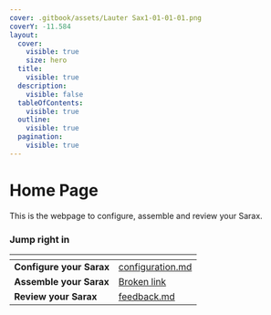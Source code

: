 ```yaml
---
cover: .gitbook/assets/Lauter Sax1-01-01-01.png
coverY: -11.584
layout:
  cover:
    visible: true
    size: hero
  title:
    visible: true
  description:
    visible: false
  tableOfContents:
    visible: true
  outline:
    visible: true
  pagination:
    visible: true
---
```


# Home Page

This is the webpage to configure, assemble and review your Sarax.

### Jump right in

<table data-view="cards"><thead><tr><th></th><th data-type="content-ref"></th></tr></thead><tbody><tr><td><strong>Configure your Sarax</strong></td><td><a href="assemble-your-sarax/configuration.md">configuration.md</a></td></tr><tr><td><strong>Assemble your Sarax</strong>    </td><td><a href="broken-reference">Broken link</a></td></tr><tr><td><strong>Review your Sarax</strong></td><td><a href="support/feedback.md">feedback.md</a></td></tr></tbody></table>


